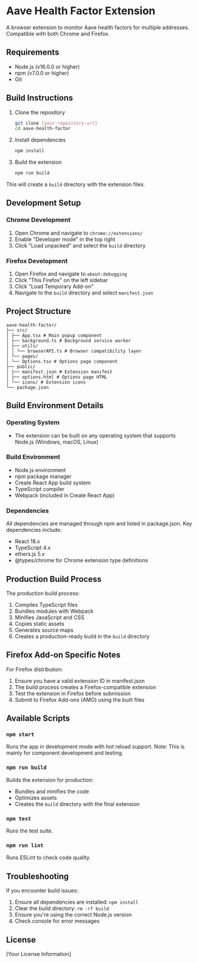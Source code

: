 # Aave Health Factor Extension

A browser extension to monitor Aave health factors for multiple addresses. Compatible with both Chrome and Firefox.

## Requirements

- Node.js (v16.0.0 or higher)
- npm (v7.0.0 or higher)
- Git

## Build Instructions

1. Clone the repository
   ```bash
   git clone [your-repository-url]
   cd aave-health-factor
   ```

2. Install dependencies
   ```bash
   npm install
   ```

3. Build the extension
   ```bash
   npm run build
   ```

This will create a `build` directory with the extension files.

## Development Setup

### Chrome Development
1. Open Chrome and navigate to `chrome://extensions/`
2. Enable "Developer mode" in the top right
3. Click "Load unpacked" and select the `build` directory

### Firefox Development
1. Open Firefox and navigate to `about:debugging`
2. Click "This Firefox" on the left sidebar
3. Click "Load Temporary Add-on"
4. Navigate to the `build` directory and select `manifest.json`

## Project Structure

```
aave-health-factor/
├── src/
│ ├── App.tsx # Main popup component
│ ├── background.ts # Background service worker
│ ├── utils/
│ │ └── browserAPI.ts # Browser compatibility layer
│ └── pages/
│ └── Options.tsx # Options page component
├── public/
│ ├── manifest.json # Extension manifest
│ ├── options.html # Options page HTML
│ └── icons/ # Extension icons
└── package.json
```


## Build Environment Details

### Operating System
- The extension can be built on any operating system that supports Node.js (Windows, macOS, Linux)

### Build Environment
- Node.js environment
- npm package manager
- Create React App build system
- TypeScript compiler
- Webpack (included in Create React App)

### Dependencies
All dependencies are managed through npm and listed in package.json. Key dependencies include:
- React 18.x
- TypeScript 4.x
- ethers.js 5.x
- @types/chrome for Chrome extension type definitions

## Production Build Process

The production build process:
1. Compiles TypeScript files
2. Bundles modules with Webpack
3. Minifies JavaScript and CSS
4. Copies static assets
5. Generates source maps
6. Creates a production-ready build in the `build` directory

## Firefox Add-on Specific Notes

For Firefox distribution:
1. Ensure you have a valid extension ID in manifest.json
2. The build process creates a Firefox-compatible extension
3. Test the extension in Firefox before submission
4. Submit to Firefox Add-ons (AMO) using the built files

## Available Scripts

### `npm start`
Runs the app in development mode with hot reload support.
Note: This is mainly for component development and testing.

### `npm run build`
Builds the extension for production:
- Bundles and minifies the code
- Optimizes assets
- Creates the `build` directory with the final extension

### `npm test`
Runs the test suite.

### `npm run lint`
Runs ESLint to check code quality.

## Troubleshooting

If you encounter build issues:
1. Ensure all dependencies are installed: `npm install`
2. Clear the build directory: `rm -rf build`
3. Ensure you're using the correct Node.js version
4. Check console for error messages

## License

[Your License Information]

